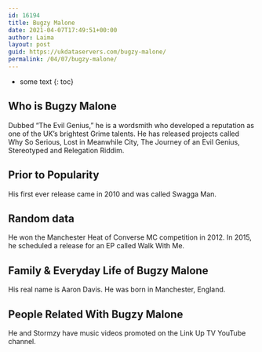 ```yaml
---
id: 16194
title: Bugzy Malone
date: 2021-04-07T17:49:51+00:00
author: Laima
layout: post
guid: https://ukdataservers.com/bugzy-malone/
permalink: /04/07/bugzy-malone/
---
```


* some text
{: toc}


## Who is Bugzy Malone
                  
                  
                  
Dubbed &#8220;The Evil Genius,&#8221; he is a wordsmith who developed a reputation as one of the UK&#8217;s brightest Grime talents. He has released projects called Why So Serious, Lost in Meanwhile City, The Journey of an Evil Genius, Stereotyped and Relegation Riddim.
                  
              
            
              
            
                
                
                
## Prior to Popularity
                  
                  
                  
His first ever release came in 2010 and was called Swagga Man.
                  
              
            
              
            
                
                
                
## Random data
                  
                  
                  
He won the Manchester Heat of Converse MC competition in 2012. In 2015, he scheduled a release for an EP called Walk With Me.
                  
              
            
              
            
                
                
                
## Family & Everyday Life of Bugzy Malone
                  
                  
                  
His real name is Aaron Davis. He was born in Manchester, England.
                  
              
            
              
            
                
                
                
## People Related With Bugzy Malone
                  
                  
                  
He and Stormzy have music videos promoted on the Link Up TV YouTube channel.
                  
              
            
              
            
                
              
            
              
              
            
            
              
            
          
          
          